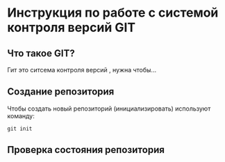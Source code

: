 # **Инструкция по работе с системой контроля версий GIT**

## Что такое GIT?

Гит это ситсема контроля версий , нужна чтобы...

## Создание репозитория 

Чтобы создать новый репозиторий (инициализировать) используют команду:

    git init

## Проверка состояния репозитория

